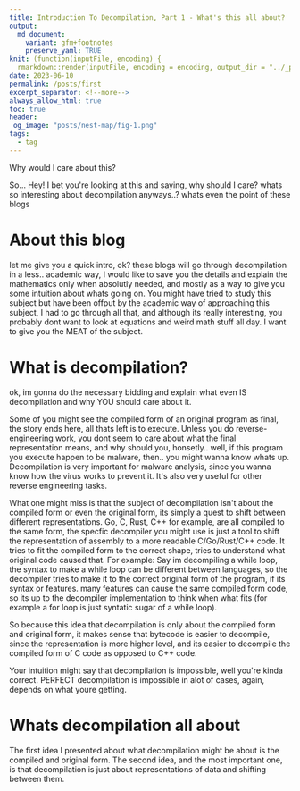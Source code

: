 ```yaml
---
title: Introduction To Decompilation, Part 1 - What's this all about?
output:
  md_document:
    variant: gfm+footnotes
    preserve_yaml: TRUE
knit: (function(inputFile, encoding) {
  rmarkdown::render(inputFile, encoding = encoding, output_dir = "../_posts") })
date: 2023-06-10
permalink: /posts/first
excerpt_separator: <!--more-->
always_allow_html: true
toc: true
header:
 og_image: "posts/nest-map/fig-1.png"
tags:
  - tag
---
```


Why would I care about this?
<!--more-->

So... Hey!
I bet you're looking at this and saying, why should I care? 
whats so interesting about decompilation anyways..?
whats even the point of these blogs

# About this blog
let me give you a quick intro, ok?
these blogs will go through decompilation in a less.. academic way, 
I would like to save you the details and explain the mathematics only when absolutly needed, 
and mostly as a way to give you some intuition about whats going on.
You might have tried to study this subject but have been offput by the academic way of approaching this subject,
I had to go through all that, and although its really interesting, you probably dont want to look at equations and weird math stuff all day.
I want to give you the MEAT of the subject.

# What is decompilation?
ok, im gonna do the necessary bidding and explain what even IS decompilation and why YOU should care about it.

Some of you might see the compiled form of an original program as final, the story ends here, all thats left is to execute.
Unless you do reverse-engineering work, you dont seem to care about what the final representation means, and why should you, honsetly..
well, if this program you execute happen to be malware, then.. you might wanna know whats up.
Decompilation is very important for malware analysis, since you wanna know how the virus works to prevent it.
It's also very useful for other reverse engineering tasks.

What one might miss is that the subject of decompilation isn't about the compiled form or even the original form, its simply a quest to shift between different representations.
Go, C, Rust, C++ for example, are all compiled to the same form, the specfic decompiler you might use is just a tool to shift the representation of assembly to a more readable C/Go/Rust/C++ code.
It tries to fit the compiled form to the correct shape, tries to understand what original code caused that.
For example:
Say im decompiling a while loop, the syntax to make a while loop can be different between languages, so the decompiler tries to make it to the correct original form of the program, if its syntax or features.
many features can cause the same compiled form code, so its up to the decompiler implementation to think when what fits (for example a for loop is just syntatic sugar of a while loop).

So because this idea that decompilation is only about the compiled form and original form, it makes sense that bytecode is easier to decompile, since the representation is more higher level, and its easier to decompile the compiled form of C code as opposed to C++ code.



Your intuition might say that decompilation is impossible, well you're kinda correct.
PERFECT decompilation is impossible in alot of cases, again, depends on what youre getting.

# Whats decompilation all about
The first idea I presented about what decompilation might be about is the compiled and original form.
The second idea, and the most important one, is that decompilation is just about representations of data and shifting between them.
